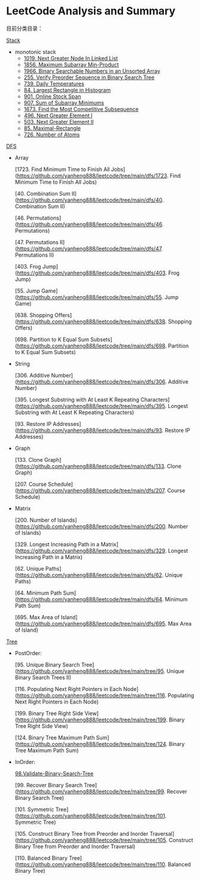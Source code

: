 # LeetCode Analysis and Summary

目前分类目录：

[Stack](https://github.com/yanheng888/leetcode/tree/main/stack)
* monotonic stack
  * [1019. Next Greater Node In Linked List ](https://github.com/yanheng888/leetcode/tree/main/stack/1019.%20Next%20Greater%20Node%20In%20Linked%20List)
  * [1856. Maximum Subarray Min-Product](https://github.com/yanheng888/leetcode/tree/main/stack/1856.%20Maximum%20Subarray%20Min-Product)
  * [1966. Binary Searchable Numbers in an Unsorted Array](https://github.com/yanheng888/leetcode/tree/main/stack/1966.%20Binary%20Searchable%20Numbers%20in%20an%20Unsorted%20Array)
  * [255. Verify Preorder Sequence in Binary Search Tree](https://github.com/yanheng888/leetcode/tree/main/stack/255.%20Verify%20Preorder%20Sequence%20in%20Binary%20Search%20Tree)
  * [739. Daily Temperatures](https://github.com/yanheng888/leetcode/tree/main/stack/739.%20Daily%20Temperatures)
  * [84. Largest Rectangle in Histogram](https://github.com/yanheng888/leetcode/tree/main/stack/84.%20Largest%20Rectangle%20in%20Histogram)
  * [901. Online Stock Span](https://github.com/yanheng888/leetcode/tree/main/stack/901.%20Online%20Stock%20Span)
  * [907. Sum of Subarray Minimums](https://github.com/yanheng888/leetcode/tree/main/stack/907.%20Sum%20of%20Subarray%20Minimums)
  * [1673. Find the Most Competitive Subsequence](https://github.com/yanheng888/leetcode/tree/main/stack/1673.%20Find%20the%20Most%20Competitive%20Subsequence)
  * [496. Next Greater Element I](https://github.com/yanheng888/leetcode/tree/main/stack/496.%20Next%20Greater%20Element%20I)
  * [503. Next Greater Element II](https://github.com/yanheng888/leetcode/tree/main/stack/503.%20Next%20Greater%20Element%20II)
  * [85. Maximal-Rectangle](https://github.com/yanheng888/leetcode/tree/main/stack/85.%20Maximal-Rectangle)
  * [726. Number of Atoms](https://github.com/yanheng888/leetcode/tree/main/stack/726.%20Number%20of%20Atoms)



[DFS](https://github.com/yanheng888/leetcode/tree/main/dfs)

- Array

  [1723. Find Minimum Time to Finish All Jobs](https://github.com/yanheng888/leetcode/tree/main/dfs/1723. Find Minimum Time to Finish All Jobs)

  [40. Combination Sum II](https://github.com/yanheng888/leetcode/tree/main/dfs/40. Combination Sum II)

  [46. Permutations](https://github.com/yanheng888/leetcode/tree/main/dfs/46. Permutations)

  [47. Permutations II](https://github.com/yanheng888/leetcode/tree/main/dfs/47. Permutations II)

  [403. Frog Jump](https://github.com/yanheng888/leetcode/tree/main/dfs/403. Frog Jump)

  [55. Jump Game](https://github.com/yanheng888/leetcode/tree/main/dfs/55. Jump Game)

  [638. Shopping Offers](https://github.com/yanheng888/leetcode/tree/main/dfs/638. Shopping Offers)

  [698. Partition to K Equal Sum Subsets](https://github.com/yanheng888/leetcode/tree/main/dfs/698. Partition to K Equal Sum Subsets)

- String

  [306. Additive Number](https://github.com/yanheng888/leetcode/tree/main/dfs/306. Additive Number)

  [395. Longest Substring with At Least K Repeating Characters](https://github.com/yanheng888/leetcode/tree/main/dfs/395. Longest Substring with At Least K Repeating Characters)

  [93. Restore IP Addresses](https://github.com/yanheng888/leetcode/tree/main/dfs/93. Restore IP Addresses)

- Graph

  [133. Clone Graph](https://github.com/yanheng888/leetcode/tree/main/dfs/133. Clone Graph)

  [207. Course Schedule](https://github.com/yanheng888/leetcode/tree/main/dfs/207. Course Schedule)

- Matrix

  [200. Number of Islands](https://github.com/yanheng888/leetcode/tree/main/dfs/200. Number of Islands)

  [329. Longest Increasing Path in a Matrix](https://github.com/yanheng888/leetcode/tree/main/dfs/329. Longest Increasing Path in a Matrix)

  [62. Unique Paths](https://github.com/yanheng888/leetcode/tree/main/dfs/62. Unique Paths)

  [64. Minimum Path Sum](https://github.com/yanheng888/leetcode/tree/main/dfs/64. Minimum Path Sum)

  [695. Max Area of Island](https://github.com/yanheng888/leetcode/tree/main/dfs/695. Max Area of Island)

  

[Tree](https://github.com/yanheng888/leetcode/tree/main/tree)

- PostOrder:

  [95. Unique Binary Search Tree](https://github.com/yanheng888/leetcode/tree/main/tree/95. Unique Binary Search Trees II)

  [116. Populating Next Right Pointers in Each Node](https://github.com/yanheng888/leetcode/tree/main/tree/116. Populating Next Right Pointers in Each Node)

  [199. Binary Tree Right Side View](https://github.com/yanheng888/leetcode/tree/main/tree/199. Binary Tree Right Side View)

  [124. Binary Tree Maximum Path Sum](https://github.com/yanheng888/leetcode/tree/main/tree/124. Binary Tree Maximum Path Sum)

  

- InOrder:

  [98.Validate-Binary-Search-Tree](https://github.com/yanheng888/leetcode/tree/main/tree/98.Validate-Binary-Search-Tree)

  [99. Recover Binary Search Tree](https://github.com/yanheng888/leetcode/tree/main/tree/99. Recover Binary Search Tree)

  [101. Symmetric Tree](https://github.com/yanheng888/leetcode/tree/main/tree/101. Symmetric Tree)

  [105. Construct Binary Tree from Preorder and Inorder Traversal](https://github.com/yanheng888/leetcode/tree/main/tree/105. Construct Binary Tree from Preorder and Inorder Traversal)

  [110. Balanced Binary Tree](https://github.com/yanheng888/leetcode/tree/main/tree/110. Balanced Binary Tree)

  

  

  
